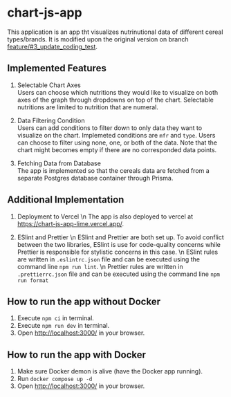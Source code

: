 # chart-js-app

This application is an app tht visualizes nutrinutional data of different cereal types/brands. It is modified upon the original version on branch [feature/#3_update_coding_test](https://github.com/supawichable/chart-js-app/tree/feature/%233_update_coding_test).

## Implemented Features
1. Selectable Chart Axes \
   Users can choose which nutritions they would like to visualize on both axes of the graph through dropdowns on top of the chart. Selectable nutritions are limited to nutrition that are numeral.

2. Data Filtering Condition \
   Users can add conditions to filter down to only data they want to visualize on the chart. Implemeted conditions are `mfr` and `type`. Users can choose to filter using none, one, or both of the data. Note that the chart might becomes empty if there are no corresponded data points.

3. Fetching Data from Database \
   The app is implemented so that the cereals data are fetched from a separate Postgres database container through Prisma. 

## Additional Implementation
1. Deployment to Vercel \n
   The app is also deployed to vercel at <https://chart-js-app-lime.vercel.app/>.

2. ESlint and Prettier \n
   ESlint and Prettier are both set up. To avoid conflict between the two libraries, ESlint is use for code-quality concerns while Prettier is responsible for stylistic concerns in this case. \n
   ESlint rules are written in `.eslintrc.json` file and can be executed using the command line `npm run lint`. \n
   Prettier rules are written in `.prettierrc.json` file and can be executed using the command line `npm run format`

## How to run the app without Docker
1. Execute `npm ci` in terminal.
2. Execute `npm run dev` in terminal.
3. Open <http://localhost:3000/> in your browser.

## How to run the app with Docker
1. Make sure Docker demon is alive (have the Docker app running).
2. Run `docker compose up -d`
3. Open <http://localhost:3000/> in your browser.
